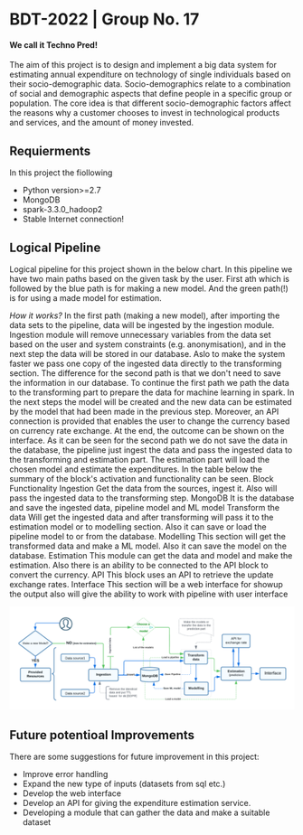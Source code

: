 # BDT-2022 | Group No. 17
#### We call it Techno Pred!
The aim of this project is to design and implement a big data system for estimating annual expenditure on technology of single individuals based on their socio-demographic data. Socio-demographics relate to a combination of social and demographic aspects that define people in a specific group or population. The core idea is that different socio-demographic factors affect the reasons why a customer chooses to invest in technological products and services, and the amount of money invested.
## Requierments
In this project the fiollowing
- Python version>=2.7
- MongoDB
- spark-3.3.0_hadoop2
- Stable Internet connection!


## Logical Pipeline
Logical pipeline for this project shown in the below chart. In this pipeline we have two main paths based on the given task by the user. First ath which is followed by the blue path is for making a new model. And the green path(!) is for using a made model for estimation.

*How it works?*
In the first path (making a new model), after importing the data sets to the pipeline, data will be ingested by the ingestion module. Ingestion module will remove unnecessary variables from the data set based on the user and system constraints (e.g. anonymisation), and in the next step the data will be stored in our database. Aslo to make the system faster we pass one copy of the ingested data directly to the transforming section. The difference for the second path is that we don't need to save the information in our database. To continue the first path we path the data to the transforming part to prepare the data for machine learning in spark. In the next steps the model will be created and the new data can be estimated by the model that had been made in the previous step. Moreover, an API connection is provided that enables the user to change the currency based on currency rate exchange. At the end, the outcome can be shown on the interface.
As it can be seen for the second path we do not save the data in the database, the pipeline just ingest the data and pass the ingested data to the transforming and estimation part. The estimation part will load the chosen model and estimate the expenditures.
In the table below the summary of the block's activation and functionality can be seen.
Block 
Functionality
Ingestion
Get the data from the sources, ingest it. Also will pass the ingested data to the transforming step.
MongoDB
It is the database and save the ingested data, pipeline model and ML model
Transform the data
Will get the ingested data and after transforming will pass it to the estimation model or to modelling section. Also it can save or load the pipeline model to or from the database.
Modelling
This section will get the transformed data and make a ML model. Also it can save the model on the database.
Estimation
This module can get the data and model and make the estimation. Also there is an ability to be connected to the API block to convert the currency.
API
This block uses an API to retrieve the update exchange rates.
Interface
This section will be a web interface for showup the output also will give the ability to work with pipeline with user interface



![pipeline](./Charts/pipeline.png)
## Future potentioal Improvements
There are some suggestions for future improvement in this project:
- Improve error handling
- Expand the new type of inputs (datasets from sql etc.)
- Develop the web interface
- Develop an API for giving the expenditure estimation service.
- Developing a module that can gather the data and make a suitable dataset

